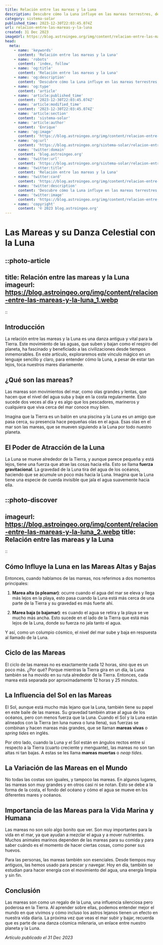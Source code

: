 ```yaml
---
title: Relación entre las mareas y la Luna
description: Descubre cómo la Luna influye en las mareas terrestres, desvelando los misterios de su poder gravitacional en un fenómeno natural fascinante.
category: sistema-solar
published_time: 2023-12-30T22:03:45.074Z
url: relacion-entre-las-mareas-y-la-luna
created: 31 Dec 2023
imageUrl: https://blog.astroingeo.org/img/content/relacion-entre-las-mareas-y-la-luna_1.webp
head:
  meta:
    - name: 'keywords'
      content: 'Relación entre las mareas y la Luna'
    - name: 'robots'
      content: 'index, follow'
    - name: 'og:title'
      content: 'Relación entre las mareas y la Luna'
    - name: 'og:description'
      content: 'Descubre cómo la Luna influye en las mareas terrestres, desvelando los misterios de su poder gravitacional en un fenómeno natural fascinante.'
    - name: 'og:type'
      content: 'article'
    - name: 'article:published_time'
      content: '2023-12-30T22:03:45.074Z'
    - name: 'article:modified_time'
      content: '2023-12-30T22:03:45.074Z'
    - name: 'article:section'
      content: 'sistema-solar'
    - name: 'article:author'
      content: 'Enrique'
    - name: 'og:image'
      content: 'https://blog.astroingeo.org/img/content/relacion-entre-las-mareas-y-la-luna_1.webp'
    - name: 'og:url'
      content: 'https://blog.astroingeo.org/sistema-solar/relacion-entre-las-mareas-y-la-luna'
    - name: 'twitter:domain'
      content: 'blog.astroingeo.org'
    - name: 'twitter:url'
      content: 'https://blog.astroingeo.org/sistema-solar/relacion-entre-las-mareas-y-la-luna'
    - name: 'twitter:title'
      content: 'Relación entre las mareas y la Luna'
    - name: 'twitter:card'
      content: 'https://blog.astroingeo.org/img/content/relacion-entre-las-mareas-y-la-luna_1.webp'
    - name: 'twitter:description'
      content: 'Descubre cómo la Luna influye en las mareas terrestres, desvelando los misterios de su poder gravitacional en un fenómeno natural fascinante.'
    - name: 'twitter:image'
      content: 'https://blog.astroingeo.org/img/content/relacion-entre-las-mareas-y-la-luna_1.webp'
    - name: 'copyright'
      content: '© 2023 blog.astroingeo.org'
---
```

# Las Mareas y su Danza Celestial con la Luna

::photo-article
---
title: Relación entre las mareas y la Luna
imageurl: https://blog.astroingeo.org/img/content/relacion-entre-las-mareas-y-la-luna_1.webp
---
::

## Introducción

La relación entre las mareas y la Luna es una danza antigua y vital para la Tierra. Este movimiento de las aguas, que suben y bajan como el respiro del planeta, ha fascinado y beneficiado a las civilizaciones desde tiempos inmemorables. En este artículo, exploraremos este vínculo mágico en un lenguaje sencillo y claro, para entender cómo la Luna, a pesar de estar tan lejos, toca nuestros mares diariamente.

## ¿Qué son las mareas?

Las mareas son movimientos del mar, como olas grandes y lentas, que hacen que el nivel del agua suba y baje en la costa regularmente. Esto sucede dos veces al día y es algo que los pescadores, marineros y cualquiera que viva cerca del mar conoce muy bien.

Imagina que la Tierra es un balón en una piscina y la Luna es un amigo que pasa cerca, su presencia hace pequeñas olas en el agua. Esas olas en el mar son las mareas, que se mueven siguiendo a la Luna por todo nuestro planeta.

## El Poder de Atracción de la Luna

La Luna se mueve alrededor de la Tierra, y aunque parece pequeña y está lejos, tiene una fuerza que atrae las cosas hacia ella. Esto se llama **fuerza gravitacional**. La gravedad de la Luna tira del agua de los océanos, haciendo que se acumule un poco más hacia la Luna. Imagina que la Luna tiene una especie de cuerda invisible que jala el agua suavemente hacia ella.


::photo-discover
---
imageurl: https://blog.astroingeo.org/img/content/relacion-entre-las-mareas-y-la-luna_2.webp
title: Relación entre las mareas y la Luna
---
::

## Cómo Influye la Luna en las Mareas Altas y Bajas

Entonces, cuando hablamos de las mareas, nos referimos a dos momentos principales:

1. **Marea alta (o pleamar)**: ocurre cuando el agua del mar se eleva y llega más lejos en la playa, esto pasa cuando la Luna está más cerca de una parte de la Tierra y su gravedad es más fuerte ahí.

2. **Marea baja (o bajamar)**: es cuando el agua se retira y la playa se ve mucho más ancha. Esto sucede en el lado de la Tierra que está más lejos de la Luna, donde su fuerza no jala tanto el agua.

Y así, como un columpio cósmico, el nivel del mar sube y baja en respuesta al llamado de la Luna.

## Ciclo de las Mareas

El ciclo de las mareas no es exactamente cada 12 horas, sino que es un poco más. ¿Por qué? Porque mientras la Tierra gira en un día, la Luna también se ha movido en su ruta alrededor de la Tierra. Entonces, cada marea está separada por aproximadamente 12 horas y 25 minutos.

## La Influencia del Sol en las Mareas

El Sol, aunque está mucho más lejano que la Luna, también tiene su papel en este baile de las mareas. Su gravedad también atrae al agua de los océanos, pero con menos fuerza que la Luna. Cuando el Sol y la Luna están alineados con la Tierra (en luna nueva o luna llena), sus fuerzas se combinan y hacen mareas más grandes, que se llaman **mareas vivas** o *spring tides* en inglés.

Por otro lado, cuando la Luna y el Sol están en ángulos rectos entre sí respecto a la Tierra (cuarto creciente y menguante), las mareas no son tan altas ni tan bajas. A estas se les llama **mareas muertas** o *neap tides*.

## La Variación de las Mareas en el Mundo

No todas las costas son iguales, y tampoco las mareas. En algunos lugares, las mareas son muy grandes y en otros casi ni se notan. Esto se debe a la forma de la costa, el fondo del océano y cómo el agua se mueve en los diferentes mares y océanos.

## Importancia de las Mareas para la Vida Marina y Humana

Las mareas no son solo algo bonito que ver. Son muy importantes para la vida en el mar, ya que ayudan a mezclar el agua y a mover nutrientes. Muchos animales marinos dependen de las mareas para su comida y para saber cuándo es el momento de hacer ciertas cosas, como poner sus huevos.

Para las personas, las mareas también son esenciales. Desde tiempos muy antiguos, las hemos usado para pescar y navegar. Hoy en día, también se estudian para hacer energía con el movimiento del agua, una energía limpia y sin fin.

## Conclusión

Las mareas son como un regalo de la Luna, una influencia silenciosa pero poderosa en la Tierra. Al aprender sobre ellas, podemos entender mejor el mundo en que vivimos y cómo incluso los astros lejanos tienen un efecto en nuestra vida diaria. La próxima vez que veas el mar subir y bajar, recuerda que es parte de una danza cósmica milenaria, un enlace entre nuestro planeta y la Luna.

_Artículo publicado el 31 Dec 2023_